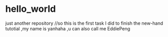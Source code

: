 # hello_world
just another repository
//so this is the first task I did to finish the new-hand tutotial ,my name is yanhaha ,u can also call me EddiePeng
